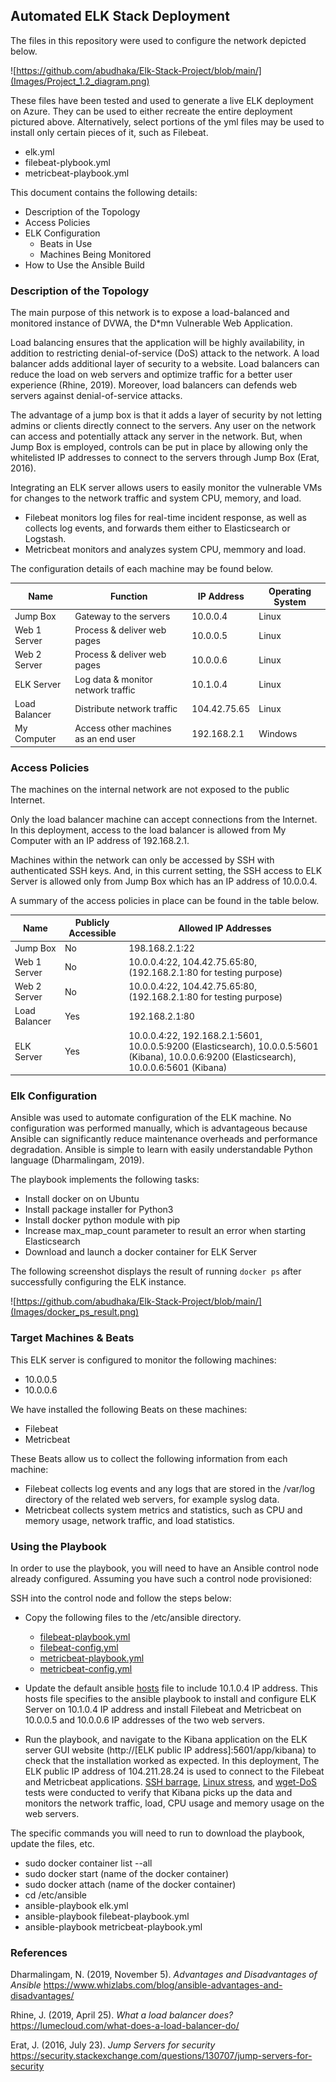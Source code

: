 ## Automated ELK Stack Deployment

The files in this repository were used to configure the network depicted below.

![https://github.com/abudhaka/Elk-Stack-Project/blob/main/](Images/Project_1.2_diagram.png)

These files have been tested and used to generate a live ELK deployment on Azure. They can be used to either recreate the entire deployment pictured above. Alternatively, select portions of the yml files may be used to install only certain pieces of it, such as Filebeat.

- elk.yml
- filebeat-plybook.yml
- metricbeat-playbook.yml

This document contains the following details:
- Description of the Topology
- Access Policies
- ELK Configuration
  - Beats in Use
  - Machines Being Monitored
- How to Use the Ansible Build


### Description of the Topology

The main purpose of this network is to expose a load-balanced and monitored instance of DVWA, the D*mn Vulnerable Web Application.

Load balancing ensures that the application will be highly availability, in addition to restricting denial-of-service (DoS) attack to the network.  A load balancer adds additional layer of security to a website. Load balancers can reduce the load on web servers and optimize traffic for a better user experience (Rhine, 2019).  Moreover, load balancers can defends web servers against denial-of-service attacks. 

The advantage of a jump box is that it adds a layer of security by not letting admins or clients directly connect to the servers.  Any user on the network can access and potentially attack any server in the network.  But, when Jump Box is employed, controls can be put in place by allowing only the whitelisted IP addresses to connect to the servers through Jump Box (Erat, 2016).

Integrating an ELK server allows users to easily monitor the vulnerable VMs for changes to the network traffic and system CPU, memory, and load.
- Filebeat monitors log files for real-time incident response, as well as collects log events, and forwards them either to Elasticsearch or Logstash.
- Metricbeat monitors and analyzes system CPU, memmory and load.

The configuration details of each machine may be found below.

| Name          | Function   			       | IP Address          | Operating System |
|---------------|--------------------------------------|---------------------|------------------|
| Jump Box      | Gateway to the servers               | 10.0.0.4            | Linux            |
| Web 1 Server  | Process & deliver web pages          | 10.0.0.5            | Linux            |
| Web 2 Server  | Process & deliver web pages          | 10.0.0.6            | Linux            |
| ELK Server    | Log data & monitor network traffic   | 10.1.0.4            | Linux            |
| Load Balancer | Distribute network traffic           | 104.42.75.65        | Linux            |
| My Computer   | Access other machines as an end user | 192.168.2.1         | Windows          |

### Access Policies

The machines on the internal network are not exposed to the public Internet. 

Only the load balancer machine can accept connections from the Internet. In this deployment, access to the load balancer is allowed from My Computer with an IP address of 192.168.2.1.

Machines within the network can only be accessed by SSH with authenticated SSH keys.  And, in this current setting, the SSH access to ELK Server is allowed only from Jump Box which has an IP address of 10.0.0.4.

A summary of the access policies in place can be found in the table below.

| Name         | Publicly Accessible| Allowed IP Addresses|  
|--------------|--------------------|---------------------|
| Jump Box     | No                 | 198.168.2.1:22|
| Web 1 Server | No                 | 10.0.0.4:22, 104.42.75.65:80, (192.168.2.1:80 for testing purpose)|    	
| Web 2 Server | No                 | 10.0.0.4:22, 104.42.75.65:80, (192.168.2.1:80 for testing purpose)|   	
| Load Balancer| Yes		    | 192.168.2.1:80|
| ELK Server   | Yes                | 10.0.0.4:22, 192.168.2.1:5601, 10.0.0.5:9200 (Elasticsearch), 10.0.0.5:5601 (Kibana), 10.0.0.6:9200 (Elasticsearch), 10.0.0.6:5601 (Kibana)|

### Elk Configuration

Ansible was used to automate configuration of the ELK machine. No configuration was performed manually, which is advantageous because Ansible can significantly reduce maintenance overheads and performance degradation. Ansible is simple to learn with easily understandable Python language (Dharmalingam, 2019).

The playbook implements the following tasks:
- Install docker on on Ubuntu
- Install package installer for Python3
- Install docker python module with pip
- Increase max_map_count parameter to result an error when starting Elasticsearch
- Download and launch a docker container for ELK Server

The following screenshot displays the result of running `docker ps` after successfully configuring the ELK instance.

![https://github.com/abudhaka/Elk-Stack-Project/blob/main/](Images/docker_ps_result.png)

### Target Machines & Beats
This ELK server is configured to monitor the following machines:
- 10.0.0.5
- 10.0.0.6

We have installed the following Beats on these machines:
- Filebeat
- Metricbeat

These Beats allow us to collect the following information from each machine:
- Filebeat collects log events and any logs that are stored in the /var/log directory of the related web servers, for example syslog data.  
- Metricbeat collects system metrics and statistics, such as CPU and memory usage, network traffic, and load statistics.

### Using the Playbook
In order to use the playbook, you will need to have an Ansible control node already configured. Assuming you have such a control node provisioned: 

SSH into the control node and follow the steps below:
- Copy the following files to the /etc/ansible directory.
  - [filebeat-playbook.yml](https://github.com/abudhaka/Elk-Stack-Project/blob/main/Ansible/filebeat-playbook.yml)
  - [filebeat-config.yml](https://github.com/abudhaka/Elk-Stack-Project/blob/main/Ansible/filebeat-config.yml)
  - [metricbeat-playbook.yml](https://github.com/abudhaka/Elk-Stack-Project/blob/main/Ansible/metricbeat-playbook.yml)
  - [metricbeat-config.yml](https://github.com/abudhaka/Elk-Stack-Project/blob/main/Ansible/metricbeat-config.yml)

- Update the default ansible [hosts](https://github.com/abudhaka/Elk-Stack-Project/blob/main/Ansible/hosts.yml) file to include 10.1.0.4 IP address. This hosts file specifies to the ansible playbook to install and configure ELK Server on 10.1.0.4 IP address and install Filebeat and Metricbeat on 10.0.0.5 and 10.0.0.6 IP addresses of the two web servers.

- Run the playbook, and navigate to the Kibana application on the ELK server GUI website (http://[ELK public IP address]:5601/app/kibana) to check that the installation worked as expected.  In this deployment, The ELK public IP address of 104.211.28.24 is used to connect to the Filebeat and Metricbeat applications.  [SSH barrage](https://github.com/abudhaka/Elk-Stack-Project/blob/main/Linux/SSH%20Barrage.jpg), [Linux stress](https://github.com/abudhaka/Elk-Stack-Project/blob/main/Linux/Linux%20Stress.pdf), and [wget-DoS](https://github.com/abudhaka/Elk-Stack-Project/blob/main/Linux/Wget.jpg) tests were conducted to verify that Kibana picks up the data and monitors the network traffic, load, CPU usage and memory usage on the web servers.

The specific commands you will need to run to download the playbook, update the files, etc.
- sudo docker container list --all
- sudo docker start (name of the docker container)
- sudo docker attach (name of the docker container)
- cd /etc/ansible
- ansible-playbook elk.yml
- ansible-playbook filebeat-playbook.yml
- ansible-playbook metricbeat-playbook.yml

### References

Dharmalingam, N. (2019, November 5). _Advantages and Disadvantages of Ansible_ https://www.whizlabs.com/blog/ansible-advantages-and-disadvantages/

Rhine, J. (2019, April 25). _What a load balancer does?_ https://lumecloud.com/what-does-a-load-balancer-do/

Erat, J. (2016, July 23). _Jump Servers for security_ https://security.stackexchange.com/questions/130707/jump-servers-for-security

